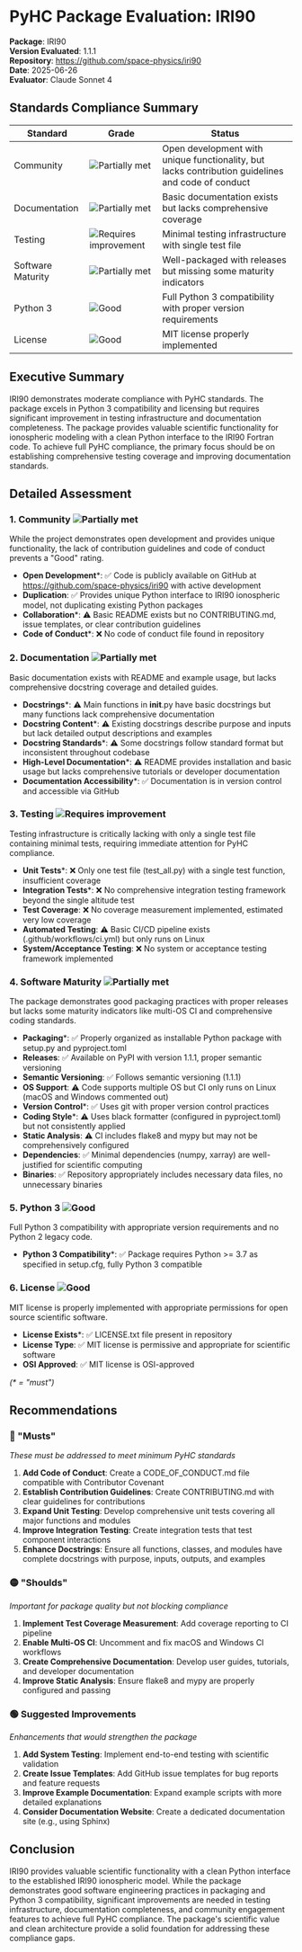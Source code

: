 # PyHC Package Evaluation: IRI90

**Package**: IRI90  
**Version Evaluated**: 1.1.1  
**Repository**: https://github.com/space-physics/iri90  
**Date**: 2025-06-26  
**Evaluator**: Claude Sonnet 4  

## Standards Compliance Summary

| Standard | Grade | Status |
|----------|-------|--------|
| Community | ![Partially met](https://img.shields.io/badge/Partially%20met-orange.svg) | Open development with unique functionality, but lacks contribution guidelines and code of conduct |
| Documentation | ![Partially met](https://img.shields.io/badge/Partially%20met-orange.svg) | Basic documentation exists but lacks comprehensive coverage |
| Testing | ![Requires improvement](https://img.shields.io/badge/Requires%20improvement-red.svg) | Minimal testing infrastructure with single test file |
| Software Maturity | ![Partially met](https://img.shields.io/badge/Partially%20met-orange.svg) | Well-packaged with releases but missing some maturity indicators |
| Python 3 | ![Good](https://img.shields.io/badge/Good-brightgreen.svg) | Full Python 3 compatibility with proper version requirements |
| License | ![Good](https://img.shields.io/badge/Good-brightgreen.svg) | MIT license properly implemented |

## Executive Summary

IRI90 demonstrates moderate compliance with PyHC standards. The package excels in Python 3 compatibility and licensing but requires significant improvement in testing infrastructure and documentation completeness. The package provides valuable scientific functionality for ionospheric modeling with a clean Python interface to the IRI90 Fortran code. To achieve full PyHC compliance, the primary focus should be on establishing comprehensive testing coverage and improving documentation standards.

## Detailed Assessment

### 1. Community ![Partially met](https://img.shields.io/badge/Partially%20met-orange.svg)

While the project demonstrates open development and provides unique functionality, the lack of contribution guidelines and code of conduct prevents a "Good" rating.

- **Open Development**\*: ✅ Code is publicly available on GitHub at https://github.com/space-physics/iri90 with active development
- **Duplication**: ✅ Provides unique Python interface to IRI90 ionospheric model, not duplicating existing Python packages
- **Collaboration**\*: ⚠️ Basic README exists but no CONTRIBUTING.md, issue templates, or clear contribution guidelines
- **Code of Conduct**\*: ❌ No code of conduct file found in repository

### 2. Documentation ![Partially met](https://img.shields.io/badge/Partially%20met-orange.svg)

Basic documentation exists with README and example usage, but lacks comprehensive docstring coverage and detailed guides.

- **Docstrings**\*: ⚠️ Main functions in __init__.py have basic docstrings but many functions lack comprehensive documentation
- **Docstring Content**\*: ⚠️ Existing docstrings describe purpose and inputs but lack detailed output descriptions and examples
- **Docstring Standards**\*: ⚠️ Some docstrings follow standard format but inconsistent throughout codebase
- **High-Level Documentation**\*: ⚠️ README provides installation and basic usage but lacks comprehensive tutorials or developer documentation
- **Documentation Accessibility**\*: ✅ Documentation is in version control and accessible via GitHub

### 3. Testing ![Requires improvement](https://img.shields.io/badge/Requires%20improvement-red.svg)

Testing infrastructure is critically lacking with only a single test file containing minimal tests, requiring immediate attention for PyHC compliance.

- **Unit Tests**\*: ❌ Only one test file (test_all.py) with a single test function, insufficient coverage
- **Integration Tests**\*: ❌ No comprehensive integration testing framework beyond the single altitude test
- **Test Coverage**: ❌ No coverage measurement implemented, estimated very low coverage
- **Automated Testing**: ⚠️ Basic CI/CD pipeline exists (.github/workflows/ci.yml) but only runs on Linux
- **System/Acceptance Testing**: ❌ No system or acceptance testing framework implemented

### 4. Software Maturity ![Partially met](https://img.shields.io/badge/Partially%20met-orange.svg)

The package demonstrates good packaging practices with proper releases but lacks some maturity indicators like multi-OS CI and comprehensive coding standards.

- **Packaging**\*: ✅ Properly organized as installable Python package with setup.py and pyproject.toml
- **Releases**: ✅ Available on PyPI with version 1.1.1, proper semantic versioning
- **Semantic Versioning**: ✅ Follows semantic versioning (1.1.1)
- **OS Support**: ⚠️ Code supports multiple OS but CI only runs on Linux (macOS and Windows commented out)
- **Version Control**\*: ✅ Uses git with proper version control practices
- **Coding Style**\*: ⚠️ Uses black formatter (configured in pyproject.toml) but not consistently applied
- **Static Analysis**: ⚠️ CI includes flake8 and mypy but may not be comprehensively configured
- **Dependencies**: ✅ Minimal dependencies (numpy, xarray) are well-justified for scientific computing
- **Binaries**: ✅ Repository appropriately includes necessary data files, no unnecessary binaries

### 5. Python 3 ![Good](https://img.shields.io/badge/Good-brightgreen.svg)

Full Python 3 compatibility with appropriate version requirements and no Python 2 legacy code.

- **Python 3 Compatibility**\*: ✅ Package requires Python >= 3.7 as specified in setup.cfg, fully Python 3 compatible

### 6. License ![Good](https://img.shields.io/badge/Good-brightgreen.svg)

MIT license is properly implemented with appropriate permissions for open source scientific software.

- **License Exists**\*: ✅ LICENSE.txt file present in repository
- **License Type**: ✅ MIT license is permissive and appropriate for scientific software
- **OSI Approved**: ✅ MIT license is OSI-approved

*(\* = "must")*

## Recommendations

### 🔴 "Musts"
*These must be addressed to meet minimum PyHC standards*

1. **Add Code of Conduct**: Create a CODE_OF_CONDUCT.md file compatible with Contributor Covenant
2. **Establish Contribution Guidelines**: Create CONTRIBUTING.md with clear guidelines for contributions
3. **Expand Unit Testing**: Develop comprehensive unit tests covering all major functions and modules
4. **Improve Integration Testing**: Create integration tests that test component interactions
5. **Enhance Docstrings**: Ensure all functions, classes, and modules have complete docstrings with purpose, inputs, outputs, and examples

### 🟡 "Shoulds"
*Important for package quality but not blocking compliance*

1. **Implement Test Coverage Measurement**: Add coverage reporting to CI pipeline
2. **Enable Multi-OS CI**: Uncomment and fix macOS and Windows CI workflows
3. **Create Comprehensive Documentation**: Develop user guides, tutorials, and developer documentation
4. **Improve Static Analysis**: Ensure flake8 and mypy are properly configured and passing

### 🟢 Suggested Improvements
*Enhancements that would strengthen the package*

1. **Add System Testing**: Implement end-to-end testing with scientific validation
2. **Create Issue Templates**: Add GitHub issue templates for bug reports and feature requests
3. **Improve Example Documentation**: Expand example scripts with more detailed explanations
4. **Consider Documentation Website**: Create a dedicated documentation site (e.g., using Sphinx)

## Conclusion

IRI90 provides valuable scientific functionality with a clean Python interface to the established IRI90 ionospheric model. While the package demonstrates good software engineering practices in packaging and Python 3 compatibility, significant improvements are needed in testing infrastructure, documentation completeness, and community engagement features to achieve full PyHC compliance. The package's scientific value and clean architecture provide a solid foundation for addressing these compliance gaps.